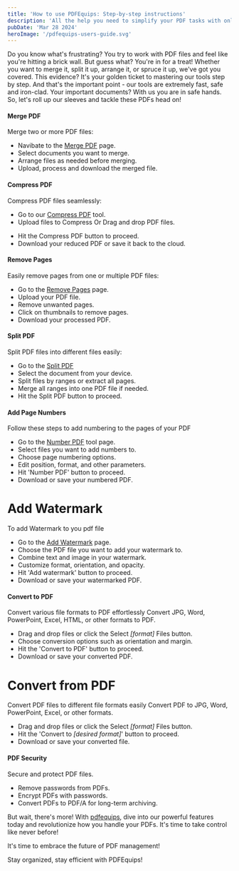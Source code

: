 ```yaml
---
title: 'How to use PDFEquips: Step-by-step instructions'
description: 'All the help you need to simplify your PDF tasks with online PDF management tools.'
pubDate: 'Mar 28 2024'
heroImage: '/pdfequips-users-guide.svg'
---
```


Do you know what's frustrating? You try to work with PDF files and feel like you're hitting a brick wall. But guess what? You're in for a treat! Whether you want to merge it, split it up, arrange it, or spruce it up, we've got you covered. This evidence? It's your golden ticket to mastering our tools step by step. And that's the important point - our tools are extremely fast, safe and iron-clad. Your important documents? With us you are in safe hands. So, let's roll up our sleeves and tackle these PDFs head on!

#### Merge PDF
Merge two or more PDF files:

* Navibate to the [Merge PDF](https://www.pdfequips.com/merge-pdf) page.
* Select documents you want to merge.
* Arrange files as needed before merging.
* Upload, process and download the merged file.

#### Compress PDF
Compress PDF files seamlessly:
* Go to our [Compress PDF](https://www.pdfequips.com/compress-pdf) tool.
* Upload files to Compress Or Drag and drop PDF files.
<!-- * Choose compression level (extreme, high, or regular). -->
* Hit the Compress PDF button to proceed.
* Download your reduced PDF or save it back to the cloud.


#### Remove Pages
Easily remove pages from one or multiple PDF files:
* Go to the [Remove Pages](https://www.pdfequips.com/remove-pages) page.
* Upload your PDF file.
* Remove unwanted pages.
* Click on thumbnails to remove pages.
* Download your processed PDF.

#### Split PDF
Split PDF files into different files easily:

* Go to the [Split PDF](https://www.pdfequips.com/split-pdf)
* Select the document from your device.
* Split files by ranges or extract all pages.
* Merge all ranges into one PDF file if needed.
* Hit the Split PDF button to proceed.


#### Add Page Numbers
Follow these steps to add numbering to the pages of your PDF
* Go to the [Number PDF](https://www.pdfequips.com/number-pdf) tool page.
* Select files you want to add numbers to.
* Choose page numbering options.
* Edit position, format, and other parameters.
* Hit 'Number PDF' button to proceed.
* Download or save your numbered PDF.

# Add Watermark
To add Watermark to you pdf file
* Go to the [Add Watermark](https://www.pdfequips.com/add-watermark) page.
* Choose the PDF file you want to add your watermark to.
* Combine text and image in your watermark.
* Customize format, orientation, and opacity.
* Hit 'Add watermark' button to proceed.
* Download or save your watermarked PDF.


#### Convert to PDF

Convert various file formats to PDF effortlessly
Convert JPG, Word, PowerPoint, Excel, HTML, or other formats to PDF.

* Drag and drop files or click the Select *[format]* Files button.
* Choose conversion options such as orientation and margin.
* Hit the 'Convert to PDF' button to proceed.
* Download or save your converted PDF.


# Convert from PDF
Convert PDF files to different file formats easily
Convert PDF to JPG, Word, PowerPoint, Excel, or other formats.
* Drag and drop files or click the Select *[format]* Files button.
* Hit the 'Convert to *[desired format]*' button to proceed.
* Download or save your converted file.


#### PDF Security
Secure and protect PDF files.

* Remove passwords from PDFs.
* Encrypt PDFs with passwords.
* Convert PDFs to PDF/A for long-term archiving.
<!-- * Sign PDFs or collect e-Signatures. -->
But wait, there's more! With [pdfequips](htttps://www.pdfequips.com), dive into our powerful features today and revolutionize how you handle your PDFs. It's time to take control like never before!

It's time to embrace the future of PDF management!

Stay organized, stay efficient with PDFEquips!

